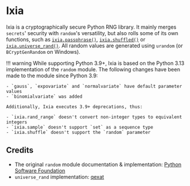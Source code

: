 # Ixia
Ixia is a cryptographically secure Python RNG library. It mainly merges
`secrets`' security with `random`'s versatility, but also rolls some of its own
functions, such as [`ixia.passphrase()`](strings_and_bytes.md#ixiapassphrase),
[`ixia.shuffled()`](sequences.md#ixiashuffled) or
[`ixia.universe_rand()`](integers.md#ixiauniverse_rand). All random
values are generated using `urandom` (or `BCryptGenRandom` on Windows).


!!! warning
    While supporting Python 3.9+, Ixia is based on the Python 3.13 implementation
    of the `random` module. The following changes have been made to the module
    since Python 3.9:

    - `gauss`, `expovariate` and `normalvariate` have default parameter values
    - `binomialvariate` was added

    Additionally, Ixia executes 3.9+ deprecations, thus:

    - `ixia.rand_range` doesn't convert non-integer types to equivalent integers
    - `ixia.sample` doesn't support `set` as a sequence type
    - `ixia.shuffle` doesn't support the `random` parameter

## Credits
- The original `random` module documentation & implementation:
  [Python Software Foundation](https://docs.python.org/3/library/random.html)
- `universe_rand` implementation: [qexat](https://github.com/qexat)
